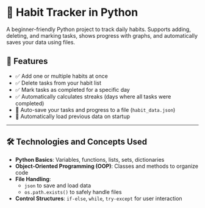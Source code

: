 # 🧠 Habit Tracker in Python
A beginner-friendly Python project to track daily habits. Supports adding, deleting, and marking tasks, shows progress with graphs, and automatically saves your data using files.
## 🚀 Features

- ✅ Add one or multiple habits at once
- ✅ Delete tasks from your habit list
- ✅ Mark tasks as completed for a specific day
- ✅ Automatically calculates streaks (days where all tasks were completed)
- 💾 Auto-save your tasks and progress to a file (`habit_data.json`)
- 🔁 Automatically load previous data on startup

---

## 🛠️ Technologies and Concepts Used

- **Python Basics**: Variables, functions, lists, sets, dictionaries
- **Object-Oriented Programming (OOP)**: Classes and methods to organize code
- **File Handling**:
  - `json` to save and load data
  - `os.path.exists()` to safely handle files
- **Control Structures**: `if-else`, `while`, `try-except` for user interaction

